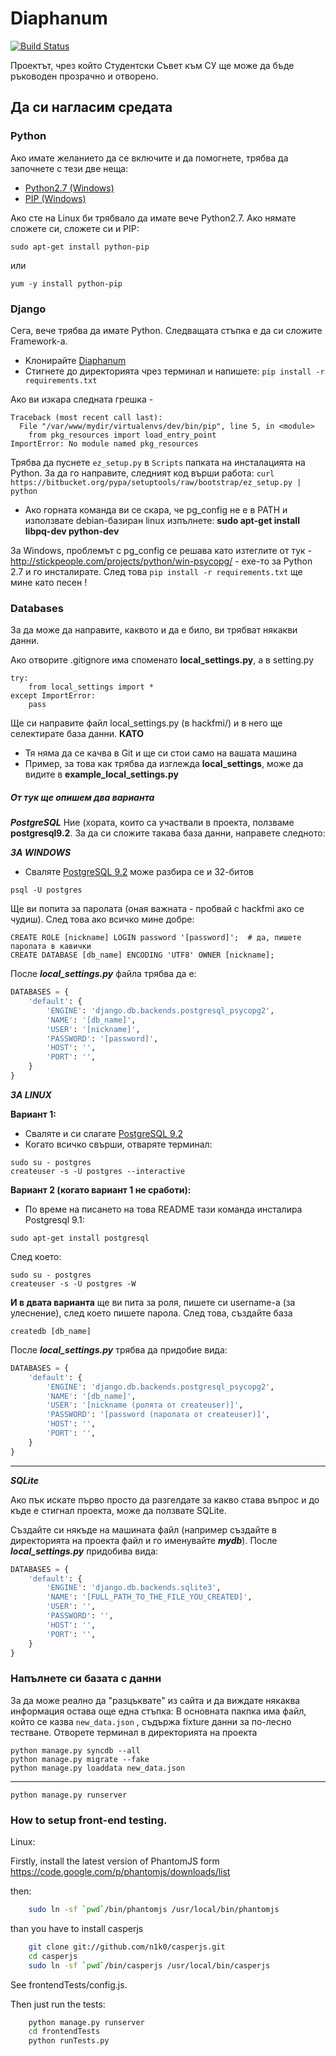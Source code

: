 <h1>Diaphanum</h1>

[![Build Status](https://travis-ci.org/Hackfmi/Diaphanum.png?branch=master)](https://travis-ci.org/Hackfmi/Diaphanum)

Проектът, чрез който Студентски Съвет към СУ ще може да бъде ръководен прозрачно и отворено.



<h2>Да си нагласим средата</h2>


<h3>Python</h3>

Ако имате желанието да се включите и да помогнете, трябва да започнете с тези две неща:

- [Python2.7 (Windows)](http://www.python.org/ftp/python/2.7.5/python-2.7.5.amd64.msi)
- [PIP (Windows)](http://www.lfd.uci.edu/~gohlke/pythonlibs/#pip)

Ако сте на Linux би трябвало да имате вече Python2.7. Ако нямате сложете си, сложете си и PIP:

    sudo apt-get install python-pip

или

    yum -y install python-pip



<h3>Django</h3>

Сега, вече трябва да имате Python. Следващата стъпка е да си сложите Framework-а.

- Kлонирайте [Diaphanum](https://github.com/Hackfmi/Diaphanum)
- Стигнете до директорията чрез терминал и напишете: ```pip install -r requirements.txt```

Ако ви изкара следната грешка -

```
Traceback (most recent call last):
  File "/var/www/mydir/virtualenvs/dev/bin/pip", line 5, in <module>
    from pkg_resources import load_entry_point
ImportError: No module named pkg_resources
```

Трябва да пуснете ```ez_setup.py``` в ```Scripts``` папката на инсталацията на Python. За да го направите, следният код върши работа:
```curl https://bitbucket.org/pypa/setuptools/raw/bootstrap/ez_setup.py | python```


- Ако горната команда ви се скара, че pg_config не е в PATH и използвате debian-базиран linux изпълнете: **sudo apt-get install libpq-dev python-dev**

За Windows, проблемът с pg_config се решава като изтеглите от тук - http://stickpeople.com/projects/python/win-psycopg/ - exe-то за Python 2.7 и го инсталирате.
След това ```pip install -r requirements.txt``` ще мине като песен !

<h3>Databases</h3>

За да може да направите, каквото и да е било, ви трябват някакви данни.

Ако отворите .gitignore има споменато **local_settings.py**, а в setting.py

    try:
        from local_settings import *
    except ImportError:
        pass

Ще си направите файл local_settings.py (в hackfmi/) и в него ще селектирате база данни. **КАТО**
- Тя няма да се качва в Git и ще си стои само на вашата машина
- Пример, за това как трябва да изглежда **local_settings**, може да видите в **example_local_settings.py**

<h5> От тук ще опишем два варианта </h5>

***PostgreSQL***
Ние (хората, които са участвали в проекта, ползваме **postgresql9.2**. За да си сложите такава база данни, направете следното:


***ЗА WINDOWS***

- Сваляте [PostgreSQL 9.2](http://www.filehorse.com/download-postgresql-64/) може разбира се и 32-битов

<b></b>

    psql -U postgres

Ще ви попита за паролата (оная важната - пробвай с hackfmi ако се чудиш). След това ако всичко мине добре:

    CREATE ROLE [nickname] LOGIN password '[password]';  # да, пишете паролата в кавички
    CREATE DATABASE [db_name] ENCODING 'UTF8' OWNER [nickname];

После ***local_settings.py*** файла трябва да е:

```python
DATABASES = {
    'default': {
        'ENGINE': 'django.db.backends.postgresql_psycopg2',
        'NAME': '[db_name]',
        'USER': '[nickname]',
        'PASSWORD': '[password]',
        'HOST': '',
        'PORT': '',
    }
}
```



***ЗА LINUX***

**Вариант 1:**
- Сваляте и си слагате [PostgreSQL 9.2](http://www.postgresql.org/download/)
- Когато всичко свърши, отваряте терминал:

```
sudo su - postgres
createuser -s -U postgres --interactive
``` 
    
**Вариант 2 (когато вариант 1 не сработи):**
- По време на писането на това README тази команда инсталира Postgresql 9.1:

```
sudo apt-get install postgresql
```
След което:
```
sudo su - postgres
createuser -s -U postgres -W
```


**И в двата варианта** ще ви пита за роля, пишете си username-а (за улеснение), след което пишете парола. След това, създайте база

    createdb [db_name]

После ***local_settings.py*** трябва да придобие вида:

```python
DATABASES = {
    'default': {
        'ENGINE': 'django.db.backends.postgresql_psycopg2',
        'NAME': '[db_name]',
        'USER': '[nickname (ролята от createuser)]',
        'PASSWORD': '[password (паролата от createuser)]',
        'HOST': '',
        'PORT': '',
    }
}
```


--------------

***SQLite***

Ако пък искате първо простo да разгелдате за какво става въпрос и до къде е стигнал проекта, може да ползвате SQLite.

Създайте си някъде на машината файл (например създайте в директорията на проекта файл и го именувайте ***mydb***).
После ***local_settings.py*** придобива вида:

```python
DATABASES = {
    'default': {
        'ENGINE': 'django.db.backends.sqlite3',
        'NAME': '[FULL_PATH_TO_THE_FILE_YOU_CREATED]',
        'USER': '',
        'PASSWORD': '',
        'HOST': '',
        'PORT': '',
    }
}
```




<h3>Напълнете си базата с данни</h3>

За да може реално да "разцъквате" из сайта и да виждате някаква информация остава още една стъпка:
В основната пакпка има файл, който се казва ```new_data.json``` , съдържа fixture данни за по-лесно тестване.
Отворете терминал в директорията на проекта

    python manage.py syncdb --all
    python manage.py migrate --fake
    python manage.py loaddata new_data.json

------------

    python manage.py runserver

<h3>How to setup front-end testing.</h3>

Linux:

Firstly, install the latest version of PhantomJS form https://code.google.com/p/phantomjs/downloads/list

then:
```bash
    sudo ln -sf `pwd`/bin/phantomjs /usr/local/bin/phantomjs
```

than you have to install casperjs
```bash
    git clone git://github.com/n1k0/casperjs.git
    cd casperjs
    sudo ln -sf `pwd`/bin/casperjs /usr/local/bin/casperjs
```
See frontendTests/config.js.

Then just run the tests:
```bash
    python manage.py runserver
    cd frontendTests
    python runTests.py
```
    
